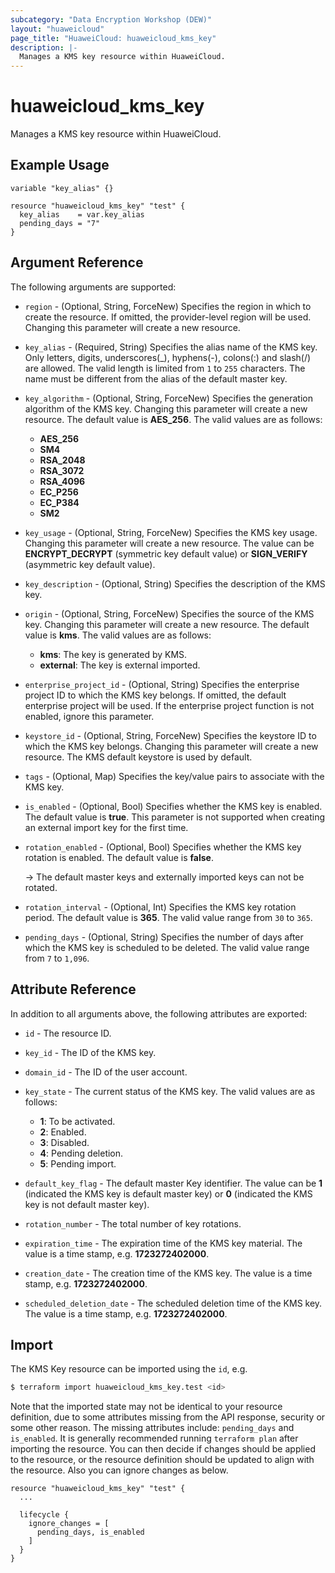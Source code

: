 ```yaml
---
subcategory: "Data Encryption Workshop (DEW)"
layout: "huaweicloud"
page_title: "HuaweiCloud: huaweicloud_kms_key"
description: |-
  Manages a KMS key resource within HuaweiCloud.
---
```


# huaweicloud_kms_key

Manages a KMS key resource within HuaweiCloud.

## Example Usage

```hcl
variable "key_alias" {}

resource "huaweicloud_kms_key" "test" {
  key_alias    = var.key_alias
  pending_days = "7"
}
```

## Argument Reference

The following arguments are supported:

* `region` - (Optional, String, ForceNew) Specifies the region in which to create the resource.
  If omitted, the provider-level region will be used. Changing this parameter will create a new resource.

* `key_alias` - (Required, String) Specifies the alias name of the KMS key.
  Only letters, digits, underscores(_), hyphens(-), colons(:) and slash(/) are allowed.
  The valid length is limited from `1` to `255` characters.
  The name must be different from the alias of the default master key.

* `key_algorithm` - (Optional, String, ForceNew) Specifies the generation algorithm of the KMS key.
  Changing this parameter will create a new resource.
  The default value is **AES_256**. The valid values are as follows:
  + **AES_256**
  + **SM4**
  + **RSA_2048**
  + **RSA_3072**
  + **RSA_4096**
  + **EC_P256**
  + **EC_P384**
  + **SM2**

* `key_usage` - (Optional, String, ForceNew) Specifies the KMS key usage.
  Changing this parameter will create a new resource.
  The value can be **ENCRYPT_DECRYPT** (symmetric key default value) or **SIGN_VERIFY** (asymmetric key default value).

* `key_description` - (Optional, String) Specifies the description of the KMS key.

* `origin` - (Optional, String, ForceNew) Specifies the source of the KMS key.
  Changing this parameter will create a new resource.
  The default value is **kms**. The valid values are as follows:
  + **kms**: The key is generated by KMS.
  + **external**: The key is external imported.

* `enterprise_project_id` - (Optional, String) Specifies the enterprise project ID to which the KMS key belongs.
  If omitted, the default enterprise project will be used.
  If the enterprise project function is not enabled, ignore this parameter.

* `keystore_id` - (Optional, String, ForceNew) Specifies the keystore ID to which the KMS key belongs.
  Changing this parameter will create a new resource.
  The KMS default keystore is used by default.

* `tags` - (Optional, Map) Specifies the key/value pairs to associate with the KMS key.

* `is_enabled` - (Optional, Bool) Specifies whether the KMS key is enabled.
  The default value is **true**.
  This parameter is not supported when creating an external import key for the first time.

* `rotation_enabled` - (Optional, Bool) Specifies whether the KMS key rotation is enabled.
  The default value is **false**.

  -> The default master keys and externally imported keys can not be rotated.

* `rotation_interval` - (Optional, Int) Specifies the KMS key rotation period.
  The default value is **365**. The valid value range from `30` to `365`.

* `pending_days` - (Optional, String) Specifies the number of days after which the KMS key is scheduled to be deleted.
  The valid value range from `7` to `1,096`.

## Attribute Reference

In addition to all arguments above, the following attributes are exported:

* `id` - The resource ID.

* `key_id` - The ID of the KMS key.

* `domain_id` - The ID of the user account.

* `key_state` - The current status of the KMS key.
  The valid values are as follows:
  + **1**: To be activated.
  + **2**: Enabled.
  + **3**: Disabled.
  + **4**: Pending deletion.
  + **5**: Pending import.

* `default_key_flag` - The default master Key identifier.
  The value can be **1** (indicated the KMS key is default master key) or
  **0** (indicated the KMS key is not default master key).

* `rotation_number` - The total number of key rotations.

* `expiration_time` - The expiration time of the KMS key material.
  The value is a time stamp, e.g. **1723272402000**.

* `creation_date` - The creation time of the KMS key.
  The value is a time stamp, e.g. **1723272402000**.

* `scheduled_deletion_date` - The scheduled deletion time of the KMS key.
  The value is a time stamp, e.g. **1723272402000**.

## Import

The KMS Key resource can be imported using the `id`, e.g.

```bash
$ terraform import huaweicloud_kms_key.test <id>
```

Note that the imported state may not be identical to your resource definition, due to some attributes missing from the
API response, security or some other reason.
The missing attributes include: `pending_days` and `is_enabled`.
It is generally recommended running `terraform plan` after importing the resource.
You can then decide if changes should be applied to the resource, or the resource definition should be updated to
align with the resource. Also you can ignore changes as below.

```hcl
resource "huaweicloud_kms_key" "test" {
  ...

  lifecycle {
    ignore_changes = [
      pending_days, is_enabled
    ]
  }
}
```
